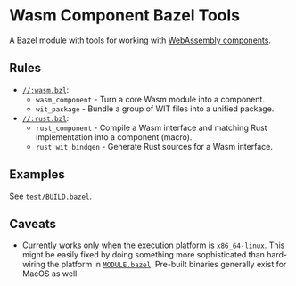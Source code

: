 # Wasm Component Bazel Tools

A Bazel module with tools
for working with [WebAssembly components](https://component-model.bytecodealliance.org/).

## Rules

- [`//:wasm.bzl`](wasm.bzl):
  * `wasm_component` - Turn a core Wasm module into a component.
  * `wit_package` - Bundle a group of WIT files into a unified package.
- [`//:rust.bzl`](rust.bzl):
  * `rust_component` - Compile a Wasm interface and matching Rust implementation
    into a component (macro).
  * `rust_wit_bindgen` - Generate Rust sources for a Wasm interface.

## Examples

See [`test/BUILD.bazel`](test/BUILD.bazel).

## Caveats

- Currently works only when the execution platform is `x86_64-linux`.
  This might be easily fixed
  by doing something more sophisticated than hard-wiring the platform
  in [`MODULE.bazel`](MODULE.bazel).
  Pre-built binaries generally exist for MacOS as well.